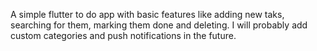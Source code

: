 A simple flutter to do app with basic features like adding new taks, searching for them, marking them done and deleting.
I will probably add custom categories and push notifications in the future.
